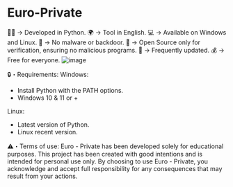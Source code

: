 # Euro-Private
👨‍💻 -> Developed in Python.
🌍 -> Tool in English.
💻 -> Available on Windows and Linux.
🔎 -> No malware or backdoor.
📂 -> Open Source only for verification, ensuring no malicious programs.
🔄 -> Frequently updated.
💰 -> Free for everyone.
![image](https://github.com/user-attachments/assets/e83c62bd-9883-46c1-878f-086ea66b9b84)

🔒・Requirements:
Windows:
- Install Python with the PATH options.
- Windows 10 & 11 or +

Linux:
- Latest version of Python.
- Linux recent version.

⚠️・Terms of use:
Euro - Private has been developed solely for educational purposes. This project has been created with good intentions and is intended for personal use only. By choosing to use Euro - Private, you acknowledge and accept full responsibility for any consequences that may result from your actions.
